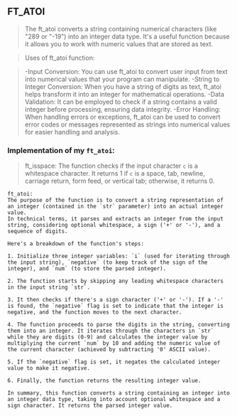 ##  FT_ATOI
>The ft_atoi converts a string containing numerical characters (like "289 or "-19") into an integer data
type. It's a useful function because it allows you to work with numeric values that are stored as text.

>Uses of ft_atoi function:
   
>-Input Conversion: You can use ft_atoi to convert user input from text into numerical values that your program can manipulate.
-String to Integer Conversion: When you have a string of digits as text, ft_atoi helps transform it into an integer for mathematical operations.
-Data Validation: It can be employed to check if a string contains a valid integer before processing, ensuring data integrity.
-Error Handling: When handling errors or exceptions, ft_atoi can be used to convert error codes or messages represented as strings into numerical values for easier handling and analysis.

### Implementation of my `ft_atoi`:
    
>ft_isspace: The function checks if the input character `c` is a whitespace character. It returns 1 if `c` is a space, 
tab, newline, carriage return, form feed, or vertical tab; otherwise, it returns 0.

    ft_atoi:
    The purpose of the function is to convert a string representation of an integer (contained in the `str` parameter) into an actual integer value. 
    In technical terms, it parses and extracts an integer from the input string, considering optional whitespace, a sign ('+' or '-'), and a sequence of digits.

    Here's a breakdown of the function's steps:

    1. Initialize three integer variables: `i` (used for iterating through the input string), `negative` (to keep track of the sign of the integer), and `num` (to store the parsed integer).

    2. The function starts by skipping any leading whitespace characters in the input string `str`.

    3. It then checks if there's a sign character ('+' or '-'). If a '-' is found, the `negative` flag is set to indicate that the integer is negative, and the function moves to the next character.

    4. The function proceeds to parse the digits in the string, converting them into an integer. It iterates through the characters in `str` while they are digits (0-9) and calculates the integer value by multiplying the current `num` by 10 and adding the numeric value of the current character (achieved by subtracting '0' ASCII value).

    5. If the `negative` flag is set, it negates the calculated integer value to make it negative.

    6. Finally, the function returns the resulting integer value.

    In summary, this function converts a string containing an integer into an integer data type, taking into account optional whitespace and a sign character. It returns the parsed integer value.
